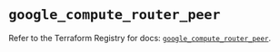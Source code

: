 # `google_compute_router_peer`

Refer to the Terraform Registry for docs: [`google_compute_router_peer`](https://registry.terraform.io/providers/hashicorp/google/6.13.0/docs/resources/compute_router_peer).
